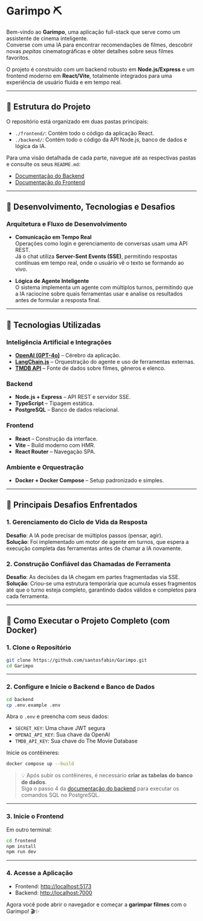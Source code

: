 # Garimpo ⛏️

Bem-vindo ao **Garimpo**, uma aplicação full-stack que serve como um assistente de cinema inteligente.  
Converse com uma IA para encontrar recomendações de filmes, descobrir novas _pepitas_ cinematográficas e obter detalhes sobre seus filmes favoritos.

O projeto é construído com um backend robusto em **Node.js/Express** e um frontend moderno em **React/Vite**, totalmente integrados para uma experiência de usuário fluida e em tempo real.

---

## 📁 Estrutura do Projeto

O repositório está organizado em duas pastas principais:

- `./frontend/`: Contém todo o código da aplicação React.
- `./backend/`: Contém todo o código da API Node.js, banco de dados e lógica da IA.

Para uma visão detalhada de cada parte, navegue até as respectivas pastas e consulte os seus `README.md`:

- [Documentação do Backend](./backend/)
- [Documentação do Frontend](./frontend/)

---

## 🧠 Desenvolvimento, Tecnologias e Desafios

###  Arquitetura e Fluxo de Desenvolvimento

- **Comunicação em Tempo Real**  
  Operações como login e gerenciamento de conversas usam uma API REST.  
  Já o chat utiliza **Server-Sent Events (SSE)**, permitindo respostas contínuas em tempo real, onde o usuário vê o texto se formando ao vivo.

- **Lógica de Agente Inteligente**  
  O sistema implementa um agente com múltiplos turnos, permitindo que a IA raciocine sobre quais ferramentas usar e analise os resultados antes de formular a resposta final.

---

## 🧰 Tecnologias Utilizadas

### Inteligência Artificial e Integrações

- **[OpenAI (GPT-4o)](https://openai.com/gpt-4o)** – Cérebro da aplicação.
- **[LangChain.js](https://js.langchain.com/)** – Orquestração do agente e uso de ferramentas externas.
- **[TMDB API](https://developer.themoviedb.org/docs)** – Fonte de dados sobre filmes, gêneros e elenco.

### Backend

- **Node.js + Express** – API REST e servidor SSE.
- **TypeScript** – Tipagem estática.
- **PostgreSQL** – Banco de dados relacional.

### Frontend

- **React** – Construção da interface.
- **Vite** – Build moderno com HMR.
- **React Router** – Navegação SPA.

### Ambiente e Orquestração

- **Docker + Docker Compose** – Setup padronizado e simples.

---

## 🚧 Principais Desafios Enfrentados

### 1. Gerenciamento do Ciclo de Vida da Resposta

**Desafio**: A IA pode precisar de múltiplos passos (pensar, agir).  
**Solução**: Foi implementado um motor de agente em turnos, que espera a execução completa das ferramentas antes de chamar a IA novamente.

### 2. Construção Confiável das Chamadas de Ferramenta

**Desafio**: As decisões da IA chegam em partes fragmentadas via SSE.  
**Solução**: Criou-se uma estrutura temporária que acumula esses fragmentos até que o turno esteja completo, garantindo dados válidos e completos para cada ferramenta.

---

## 🚀 Como Executar o Projeto Completo (com Docker)

### 1. Clone o Repositório

```bash
git clone https://github.com/santosfabin/Garimpo.git
cd Garimpo
```

---

### 2. Configure e Inicie o Backend e Banco de Dados

```bash
cd backend
cp .env.example .env
```

Abra o `.env` e preencha com seus dados:

- `SECRET_KEY`: Uma chave JWT segura
- `OPENAI_API_KEY`: Sua chave da OpenAI
- `TMDB_API_KEY`: Sua chave do The Movie Database

Inicie os contêineres:

```bash
docker compose up --build
```

> 💡 Após subir os contêineres, é necessário **criar as tabelas do banco de dados**.  
> Siga o passo 4 da [documentação do backend](./backend) para executar os comandos SQL no PostgreSQL.

---

### 3. Inicie o Frontend

Em outro terminal:

```bash
cd frontend
npm install
npm run dev
```

---

### 4. Acesse a Aplicação

- Frontend: [http://localhost:5173](http://localhost:5173)
- Backend: [http://localhost:7000](http://localhost:7000)

Agora você pode abrir o navegador e começar a **garimpar filmes** com o Garimpo! 🎬✨
